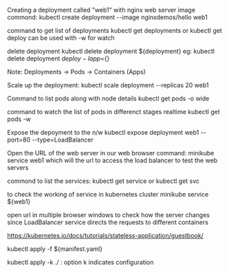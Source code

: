 Creating a deployment called "web1" with nginx web server image
commond: kubectl create deployment --image nginxdemos/hello web1

command to get list of deployments
kubectl get deployments or kubectl get deploy
can be used with -w for watch

delete deployment
kubectl delete deployment ${deployment}
eg: kubectl delete deployment ${deploy} -l app=${}

Note: Deployments -> Pods -> Containers (Apps)

Scale up the deployment:
kubectl scale deployment --replicas 20 web1

Command to list pods along with node details
kubectl get pods -o wide

command to watch the list of pods in differenct stages realtime
kubectl get pods -w

Expose the depoyment to the n/w
kubectl expose deployment web1 --port=80 --type=LoadBalancer

Open the URL of the web server in our web browser
command: minikube service web1
which will the url to access the load balancer to test the web servers

commond to list the services:
kubectl get service or kubectl get svc

to check the working of service in kubernetes cluster
minikube service ${web1}

open url in multiple browser windows to check how the server changes since LoadBalancer service directs the requests to different containers

https://kubernetes.io/docs/tutorials/stateless-application/guestbook/

kubectl apply -f ${manifest.yaml}

kubectl apply -k ./  : option k indicates configuration
